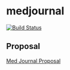 # medjournal
[![Build Status](https://travis-ci.org/jlliao/medjournal.svg?branch=master)](https://travis-ci.org/jlliao/medjournal) 
## Proposal
[Med Journal Proposal](https://docs.google.com/document/d/1giyvVJK-90sYnA82tD7W2GId4ooMBfr_m86zkSvG6dc/edit?usp=sharing)
